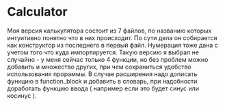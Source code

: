# Calculator
Моя версия калькулятора состоит из 7 файлов, по названию которых интуитивно понятно что в них происходит.
По сути дела он собирается как конструктор из последнего в первый файл.
Нумерация тоже дана с учетом того что куда импортируется.
Такую версию я выбрал не случайно - у меня сейчас только 4 функции, но без проблем можно добавить и множество других, при чем сохраниться удобство использования прораммы. В случае расширения надо дописать функцию в function_block и добавить в словарь, при надобности доработать функцию ввода ( например если это будет синус или косинус ).
